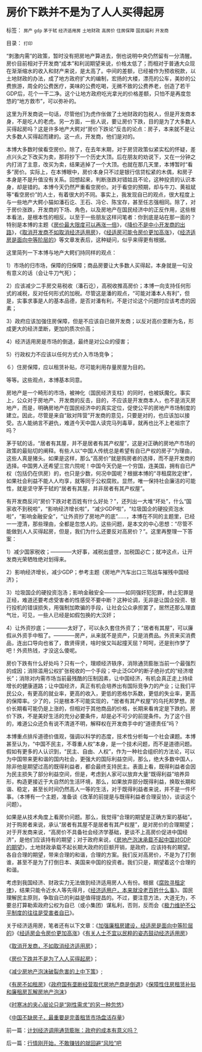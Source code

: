 # 房价下跌并不是为了人人买得起房

标签： `房产` `gdp` `茅于轼` `经济适用房` `土地财政` `高房价` `住房保障` `国民福利` `开发商` 

目录： `打印`

“刺激内需”的政策，暂时没有把房地产算进去，倒也说明中央仍然留有一分清醒。房价目前相对于开发商“成本”和利润期望来说，价格太低了；而相对于普通大众现在渐渐缩水的收入和财产来说，是太高了。中间的差额，已经被作为预收税款，以土地财政的办法，成了地方政府扩大的编制，宏扬的大楼，漂亮的公车，美妙的公费旅游，周全的公费医疗，美味的公费吃喝，无微不致的公费养老，创造了若干GDP后，花个一干二净。这个让地方政府吃光拿光的价格差额，只怕不是再度忽悠的“地方救市”，可以弥补的。



这里为开发商说一句话，尽管他们为虎作伥做了土地财政的包税人，但是开发商本身，不是吃人的老虎。另一方面，一些人说，要让房价下跌，目的是为了大多数人买得起房吗？这是许多地产大鳄对“房价下跌论”反击的论点：房子，本来就不是让大多数人买得起而建的。这一点，开发商，他们是对的。



本博大多数时侯看空房价。除了，在去年末期，对于房贷政策似紧实松的怀疑，差点兴头之下改买为卖，那将抄下一个历史大顶。后在朋友的劝说下，又在一分钟之内打消了主意，改买为卖，结果逃掉了一个大顶。也就在那几天里，本博暂时“看多”房价。实际上，在本博眼中，房价本身只不过是银行信贷松紧的木偶，和房子本身是不是升值没有关系。回想起来，判断涨跌对错姑且不论，这种投资的认识本身，却是错的。本博今天仍然严重看空房价。对于看空的预期，却与牛刀、黄祖斌等“看空房价”的人士，有着很大的不同。事实上，我发现自已的观点，很大程度上与一些地产大鳄小猫如潘石讫、王石、冯仑、陈宝存，甚至任志强相同。除了，对于房价涨跌，开发商的下场、角色，以及房地产在国民经济中的正反作用，这些根本看法，是根本性的相反。以至于一些朋友这样问笔者：你到底是站在那一面的？特别是本博的主题《[房价最大限度可以再涨一倍](../../../2008/5/27/硬需求来自银行信贷任务，房价极端下还可以再涨一倍.md)》，《[降价不是中小开发商的出路](../../../2008/8/8/单纯降房价不是中小开发商逃命的最佳选择.md)》，《[取消开发商不如取消经济适用房](../../../2008/8/11/取消开发商，不如取消经济适用房.md)》，《[经适房可能令房价更加高涨](../../../2007/12/23/经适房可能令房价更加高涨，茅于轼炮轰经济适用房.md)》，《[经济适房是面向中等阶层的](../../../2008/1/11/加强廉租房建设，经适房是面向中等阶层的.md)》等文章发表后，这种疑问，似乎来得更有根据。



这里简列一下本博与地产大鳄们持同样的观点：

1）市场的归市场，保障的归保障；商品房要让大多数人买得起，本身就是一句没有意义的话（会让牛刀气死）；

2）应该减少二手房交易税收（潘石讫），高税收推高房价；本博一向支持任何形式的减税，反对任何形式的加税。尽管这是潘的观点，“可能对潘本人有利”，但是，实事求事是人的基本品德，是否对潘有利，不是讨论这个问题时应该考虑的因素；

3）政府应该加强住房保障，但是不应该自已做开发商；以反对高价垄断为名，形成更大的经济垄断，更加的质次价高；

4）经济适用房是市场的倒退，最终是对公众的侵害；

5）行政权力不应该以任何方式介入市场竞争；

６）住房保障，应以租赁补贴，尽可能利用存量房屋为目的。

等等。这些观点，本博基本同意。



房地产是一个畸形的市场，被神化（国民经济支柱）的同时，也被妖魔化。事实上，公众对于房地产、开发商的反击，目的，不应该是开发商本人，也不是消灭房地产，而是，明确房地产在国民经济中的真实定位，促使公平的房地产市场制度的建立。因此，尽管是来自“敌对阵营”开发商的意见，只要是对的，也应该加以接受。古人能纳言不避仇，难道今天中国人读完马列毒草，就再也比不上老祖宗了吗？



茅于轼的话，“居者有其屋，并不是居者有其产权屋”，这是对正确的房地产市场的政策的最贴切的阐释。有些人以“中国人传统总是希望有自已产权的房子”为理由，这些人真是猪头。如果是这样，那么“高房价”就是购房者的选择，而不是开发商的选择。中国男人还希望三宫六院呢！中国今天仍是一个穷国，连美国，拥有自已产权（包括仍在供房）的，也只是少数，何况中国呢？根据本博的“寻租腐败定律”，如果社会利益不能人人均享，就等同于公权腐败。显然，唯一保持社会廉洁的可能性，就是坚守茅于轼的“居者有其屋，并非居者有其产权屋”。



有开发商反问“房价下跌对老百姓有什么好处？”，还列出一大堆“坏处”，什么“国家收不到税啦”，“影响经济增长啦”，“减少GDP啦”，“垃圾国企的硬投资泡水啦”，“影响金融安全”，“让外资抄了房地产的底”……，本博在不同的主题里，已经一一澄清，那些理由，全都是忽悠人的。这些问题，是本文的中心思想：“尽管不能做到人人买得起房，但是，我们为什么还要反对高房价？”。这里再整理一下答案：

1）减少国家税收；————大好事，减税出盛世，加税国必亡；就冲这点，让开发商光荣牺牲绝对划得来。

2）影响经济增长，减少GDP；参考主题《房地产汽车出口三驾战车摧残中国经济》；

3）垃圾国企的硬投资泡汤；影响金融安全————如同强奸犯犯罪，终止犯罪是正经，难道还要考虑受害者的性感受不要中断？这种论调，无非是让国企投资、银行投机的错误损失，用强制加欺骗的手段，让社会公众承担罢了，居然还那么理直气壮，可见，一些人已经是如假包换的大汉奸；

4）让外资抄底；————太好了，可以永久套住外资了；“居者有其屋”，可以廉假从外资手中租了。————房产，从来就不是资产，只是消费品。外资来买消费品，连出口导向也省了，救贤得贤，啥时侯又叫起撞天屈？呵呵，还是别作梦了吧！外资热钱，才没这么傻呢。



房价下跌有什么好处吗？只有一个，理顺经济轶序，消除通货膨胀当前一个最强烈的成因；消除滥用公权扩张税收的一个手段；中止泛GDP的断子绝孙式的“经济增长”；消除对内需市场当前最残酷的压制因素，让中国经济，有机会真正走上持续增长的健康道路；让中国经济，真正有机会培养出有国际竞争力的产业；让我们平民公众，有更高的就业率，更高的收入，更低的恩格尔系数，更低的失业率，更高的保障率。少了的，只是根本不可能实现的，“居者有其产权屋”的乌托邦梦想。房价长期看可能仍是上涨的，但相对于其他商品的价格，长期来看肯定是下跌的。房价下跌，不是美好生活的充分必要条件，却是必不可少的前提条件。为了这个目的，难道公众还负有说不清道不明，解释权在开发商手中的“道德责任”吗？



本博重点排斥道德价值观，强调以科学的态度，技术性分析每一个社会课题。本博甚至认为，“中国不民主，不尊重人权”本身，是一个技术问题，而不是道德问题。假如有更多的人认识到，“民主、自由、人权”，作为一种社会组织的方法论，可以为中国带来更和谐的国内社会，更强大的国际利益空间，那么，绝大多数中国人，除非他是期望过高的既得利益者，都会最终支持民主。表面上看，既得利益者会因为民主损失了部分利益空间，但是，考虑到人家可以放弃大量“既得利益”培养异形，构造更接近于大自然的生活环境，那么，如果放弃部分既得利益，换取长期和谐、稳定，甚至长时间仍然高人一等的生活，对于既得利益者来说，并不是一件坏事。（本博有一个主题，准备谈《改革的前提是与既得利益者合理妥协》，谈谈这个问题）。



如果是从技术角度上看房价问题。那么，我觉得“合理的期望是正确方案的基础”。对于购房者来说，承认“居者有其屋不是居者有其产权屋”，是对房价的合理期望；对于开发商来说，“高房价不具备社会经济学基础，更谈不上高房价促进中国经济”，是他们应该持有的期望；对于政府来说，《[房地产泡沫承载不起中国对GDP的期望](../../../2007/8/28/房地产泡沫载不起中国经济今天对GDP的期望.md)》，土地财政承载不起长期大政府的巨额开销，是政府，应该持有的期望。各自合理的期望，带来合理的和谐，合理的方案。我们反对高房价，不是为了打倒谁，甚至不是为了打倒日本、美国来中国的投资者。我们只是，期望着这个合理的和谐。



考虑到我国经济、财政实力无法做到经济适用房人人有份。根据《[腐败寻租定律](../../../2008/11/11/计划经济调用通货膨胀：政府的成本有意义吗？.md)》，结果只能令近水人等先得月，《[经济适用户，本来就没老百姓什么事](../../../2008/8/11/取消开发商，不如取消经济适用房.md)》。国民理解民主原则，争取自已的利益是值得提昌的。不过，要注意方法，大道无为，不要总打算勒索政府公权为自已（或小集团）谋私利，否则，反而会《[极力维护不公平制度的往往是受害者自已](../../../2008/10/16/极力维护不公平制度的是受害者自已.md)》。



关于经济适用房，笔者还有以下文章：《[加强廉租房建设，经适房是面向中等阶层的](../../../2007/11/20/加强廉租房建设，经适房是面向中等阶层的.md)》《[经适房会令房价更加高涨](../../../2007/12/23/经适房可能令房价更加高涨，茅于轼炮轰经济适用房.md)》《[有关人士不宜以民粹的姿态鼓动经济适用房](../../../2008/12/16/有关人士不宜以民粹的姿态鼓动经济适用房.md)》

《[取消开发商，不如取消经济适用房](../../../2008/8/11/取消开发商，不如取消经济适用房.md)》；

《[房价下跌并不是为了人人买得起房](../../../2008/11/12/房价下跌并不是为了人人买得起房.md)》；

《[减少房地产泡沫破裂危害的上中下策](../../../2007/9/27/减少房地产泡沫破裂危害的上中下策.md)》;

《[有房不如租房](../../../2008/1/20/有房不如租房，有车不如租车.md)》《[政府国有垄断经营取代房地产商是倒退](../../../2008/5/30/鼓吹经济适用房背后的阴谋.md)》《[保障性住房租赁补贴和廉租房瓦解房地产泡沫](../../../2007/10/5/远离经适房：租赁补贴和廉租房瓦解房地产泡沫.md)》

《[时寒冰的夹心层论只是“刚性需求”的另一种忽悠](../../../2009/4/13/时寒冰的夹心层论只是“刚性需求”的另一种忽悠.md)》

《[中国不缺房子，最重要是完善租赁市场盘活存量](../../../2009/4/16/中国不缺房子，最重要是完善租赁市场盘活存量.md)》

前一篇：[计划经济调用通货膨胀：政府的成本有意义吗？](../../../2008/11/11/计划经济调用通货膨胀：政府的成本有意义吗？.md)

后一篇：[行情刚开始，不敢赚钱的就回避“风险”吧](../../../2008/11/13/行情刚开始，不敢赚钱的就回避“风险”吧.md)